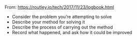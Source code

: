 From: https://routley.io/tech/2017/11/23/logbook.html

* Consider the problem you’re attempting to solve
* Describe your method for solving it
* Describe the process of carrying out the method
* Record what happened, and ask how it could be improved



